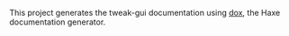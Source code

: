 This project generates the tweak-gui documentation using [dox](https://github.com/HaxeFoundation/dox), the Haxe documentation generator.